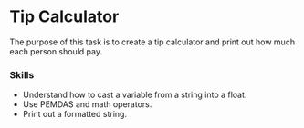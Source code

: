 # Tip Calculator
The purpose of this task is to create a tip calculator and print out how much each person should pay.

### Skills
- Understand how to cast a variable from a string into a float.
- Use PEMDAS and math operators.
- Print out a formatted string.
